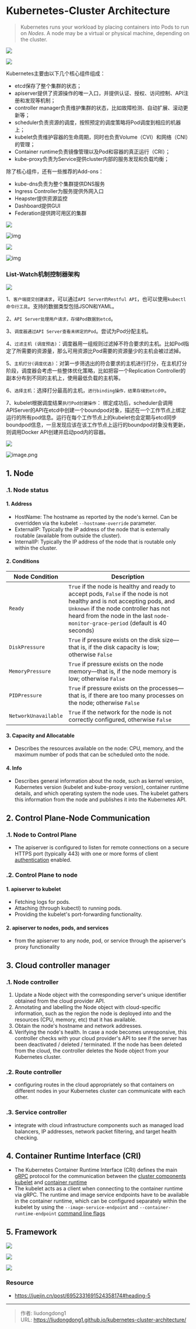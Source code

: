 # Kubernetes-Cluster Architecture


> Kubernetes runs your workload by placing containers into Pods to run on *Nodes*. A node may be a virtual or physical machine, depending on the cluster.

![](https://p6-juejin.byteimg.com/tos-cn-i-k3u1fbpfcp/7d70666e06094bb5b54a51f661fe4823~tplv-k3u1fbpfcp-zoom-in-crop-mark:3024:0:0:0.awebp)

![](https://lddpicture.oss-cn-beijing.aliyuncs.com/picture/image-20220810210400686.png)

Kubernetes主要由以下几个核心组件组成：

- etcd保存了整个集群的状态；
- apiserver提供了资源操作的唯一入口，并提供认证、授权、访问控制、API注册和发现等机制；
- controller manager负责维护集群的状态，比如故障检测、自动扩展、滚动更新等；
- scheduler负责资源的调度，按照预定的调度策略将Pod调度到相应的机器上；
- kubelet负责维护容器的生命周期，同时也负责Volume（CVI）和网络（CNI）的管理；
- Container runtime负责镜像管理以及Pod和容器的真正运行（CRI）；
- kube-proxy负责为Service提供cluster内部的服务发现和负载均衡；

除了核心组件，还有一些推荐的Add-ons：

- kube-dns负责为整个集群提供DNS服务
- Ingress Controller为服务提供外网入口
- Heapster提供资源监控
- Dashboard提供GUI
- Federation提供跨可用区的集群

![](https://lddpicture.oss-cn-beijing.aliyuncs.com/picture/98593a62139449e281185ab42a0095eetplv-k3u1fbpfcp-zoom-in-crop-mark3024000.awebp)

![img](https://bbs-img.huaweicloud.com/blogs/img/image3(269).png)

![](https://lddpicture.oss-cn-beijing.aliyuncs.com/picture/image-20220424223135943.png)

![img](https://bbs-img.huaweicloud.com/blogs/img/images_162391078762653.png)

### List-Watch机制控制器架构

![](https://lddpicture.oss-cn-beijing.aliyuncs.com/picture/image-20220810210559303.png)

1、`客户端提交创建请求`，可以通过`API Server的Restful API`，也可以使用`kubectl命令行工具`。支持的数据类型包括JSON和YAML。

2、`API Server处理用户请求，存储Pod数据到etcd`。

3、`调度器通过API Server查看未绑定的Pod`。尝试为Pod分配主机。

4、`过滤主机 (调度预选)`：调度器用一组规则过滤掉不符合要求的主机。比如Pod指定了所需要的资源量，那么可用资源比Pod需要的资源量少的主机会被过滤掉。

5、`主机打分(调度优选)`：对第一步筛选出的符合要求的主机进行打分，在主机打分阶段，调度器会考虑一些整体优化策略，比如把容一个Replication Controller的副本分布到不同的主机上，使用最低负载的主机等。

6、`选择主机`：选择打分最高的主机，`进行binding操作，结果存储到etcd中`。

7、kubelet根据调度结果`执行Pod创建操作`： 绑定成功后，scheduler会调用APIServer的API在etcd中创建一个boundpod对象，描述在一个工作节点上绑定运行的所有pod信息。运行在每个工作节点上的kubelet也会定期与etcd同步boundpod信息，一旦发现应该在该工作节点上运行的boundpod对象没有更新，则调用Docker API创建并启动pod内的容器。

![](https://lddpicture.oss-cn-beijing.aliyuncs.com/picture/af449707a9ba439185a3a937452cf5b1tplv-k3u1fbpfcp-zoom-in-crop-mark3024000.awebp)

![image.png](https://lddpicture.oss-cn-beijing.aliyuncs.com/picture/92b20772e5164de5a5c9bb076cf0160btplv-k3u1fbpfcp-zoom-in-crop-mark3024000.awebp)

## 1. Node

### .1. Node status

#### 1. Address

- HostName: The hostname as reported by the node's kernel. Can be overridden via the kubelet `--hostname-override` parameter.
- ExternalIP: Typically the IP address of the node that is externally routable (available from outside the cluster).
- InternalIP: Typically the IP address of the node that is routable only within the cluster.

#### 2. Conditions

| Node Condition       | Description                                                  |
| -------------------- | ------------------------------------------------------------ |
| `Ready`              | `True` if the node is healthy and ready to accept pods, `False` if the node is not healthy and is not accepting pods, and `Unknown` if the node controller has not heard from the node in the last `node-monitor-grace-period` (default is 40 seconds) |
| `DiskPressure`       | `True` if pressure exists on the disk size—that is, if the disk capacity is low; otherwise `False` |
| `MemoryPressure`     | `True` if pressure exists on the node memory—that is, if the node memory is low; otherwise `False` |
| `PIDPressure`        | `True` if pressure exists on the processes—that is, if there are too many processes on the node; otherwise `False` |
| `NetworkUnavailable` | `True` if the network for the node is not correctly configured, otherwise `False` |

#### 3. Capacity and Allocatable

- Describes the resources available on the node: CPU, memory, and the maximum number of pods that can be scheduled onto the node.

#### 4. Info

- Describes general information about the node, such as kernel version, Kubernetes version (kubelet and kube-proxy version), container runtime details, and which operating system the node uses. The kubelet gathers this information from the node and publishes it into the Kubernetes API.

## 2. Control Plane-Node Communication

### .1. Node to Control Plane

- The apiserver is configured to listen for remote connections on a secure HTTPS port (typically 443) with one or more forms of client [authentication](https://kubernetes.io/docs/reference/access-authn-authz/authentication/) enabled. 

### .2. Control Plane to node

#### 1. apiserver to kubelet

- Fetching logs for pods.
- Attaching (through kubectl) to running pods.
- Providing the kubelet's port-forwarding functionality.

#### 2. apiserver to nodes, pods, and services

-  from the apiserver to any node, pod, or service through the apiserver's proxy functionality

## 3. Cloud controller manager

### .1. Node controller

1. Update a Node object with the corresponding server's unique identifier obtained from the cloud provider API.
2. Annotating and labelling the Node object with cloud-specific information, such as the region the node is deployed into and the resources (CPU, memory, etc) that it has available.
3. Obtain the node's hostname and network addresses.
4. Verifying the node's health. In case a node becomes unresponsive, this controller checks with your cloud provider's API to see if the server has been deactivated / deleted / terminated. If the node has been deleted from the cloud, the controller deletes the Node object from your Kubernetes cluster.

### .2. Route controller

-  configuring routes in the cloud appropriately so that containers on different nodes in your Kubernetes cluster can communicate with each other.

### .3. Service controller

- integrate with cloud infrastructure components such as managed load balancers, IP addresses, network packet filtering, and target health checking. 

## 4. Container Runtime Interface (CRI)

- The Kubernetes Container Runtime Interface (CRI) defines the main [gRPC](https://grpc.io/) protocol for the communication between the [cluster components](https://kubernetes.io/docs/concepts/overview/components/#node-components) [kubelet](https://kubernetes.io/docs/reference/generated/kubelet) and [container runtime](https://kubernetes.io/docs/setup/production-environment/container-runtimes)
- The kubelet acts as a client when connecting to the container runtime via gRPC. The runtime and image service endpoints have to be available in the container runtime, which can be configured separately within the kubelet by using the `--image-service-endpoint` and `--container-runtime-endpoint` [command line flags](https://kubernetes.io/docs/reference/command-line-tools-reference/kubelet)

## 5. Framework

![](https://gitee.com/github-25970295/picture2022/raw/master/core-ecosystem.png)

![](https://gitee.com/github-25970295/picture2022/raw/master/workflow.png)

![](https://gitee.com/github-25970295/picture2022/raw/master/ports.png)

### Resource

- https://juejin.cn/post/6952331691524358174#heading-5


---

> 作者: liudongdong1  
> URL: https://liudongdong1.github.io/kubernetes-cluster-architecture/  

